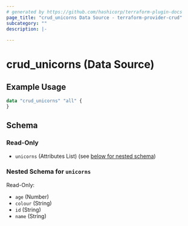```yaml
---
# generated by https://github.com/hashicorp/terraform-plugin-docs
page_title: "crud_unicorns Data Source - terraform-provider-crud"
subcategory: ""
description: |-
  
---
```


# crud_unicorns (Data Source)



## Example Usage

```terraform
data "crud_unicorns" "all" {
}
```

<!-- schema generated by tfplugindocs -->
## Schema

### Read-Only

- `unicorns` (Attributes List) (see [below for nested schema](#nestedatt--unicorns))

<a id="nestedatt--unicorns"></a>
### Nested Schema for `unicorns`

Read-Only:

- `age` (Number)
- `colour` (String)
- `id` (String)
- `name` (String)



